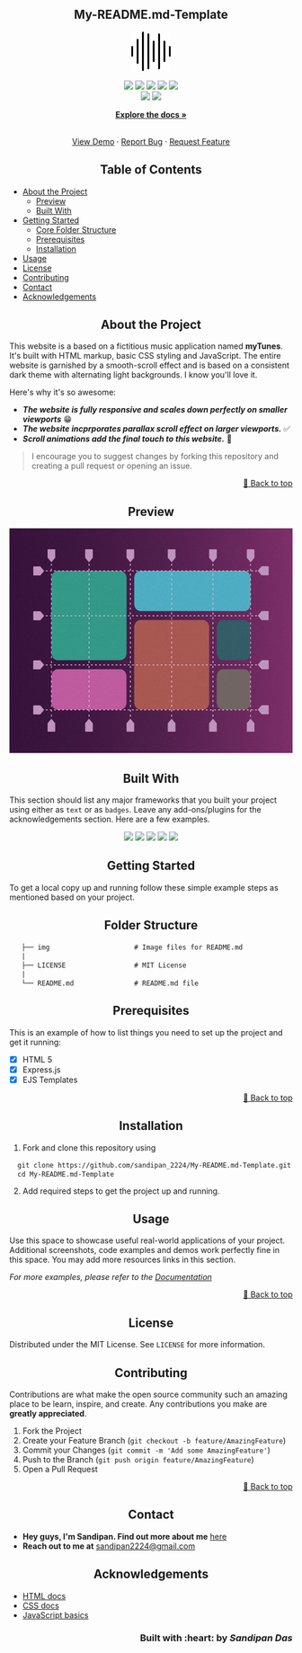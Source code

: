 <h2 align="center">My-README.md-Template</h2>

<p align="center">
   <img src="dist/img/sound.png" alt="Logo" height=70 weight=70/>
</p>

<p align='center'> 
   <img src="https://img.shields.io/github/issues/sandip2224/myTunes-Music-Website?style=for-the-badge" />
   <img src="https://img.shields.io/github/stars/sandip2224/myTunes-Music-Website?style=for-the-badge" />
   <img src="https://img.shields.io/github/forks/sandip2224/myTunes-Music-Website?style=for-the-badge" />
   <img src="https://img.shields.io/github/contributors/sandip2224/myTunes-Music-Website?style=for-the-badge" />
   <img src="https://img.shields.io/badge/License-MIT-orange.svg?style=for-the-badge" /><br>
   <img src="https://img.shields.io/github/issues-pr/sandip2224/myTunes-Music-Website?color=purple&style=for-the-badge" />
   <img src="https://img.shields.io/github/issues-pr-closed-raw/sandip2224/myTunes-Music-Website?color=purple&style=for-the-badge" /></a><br>
</p>
<p align="center">
  <a href="https://github.com/sandip2224/myTunes-Music-Website"><strong>Explore the docs »</strong></a>
</p>

<!-- PROJECT LOGO -->
  <p align="center">
    <br />
    <a href="https://github.com/sandip2224/myTunes-Music-Website">View Demo</a>
    ·
    <a href="https://github.com/sandip2224/myTunes-Music-Website/issues">Report Bug</a>
    ·
    <a href="https://github.com/sandip2224/myTunes-Music-Website/issues">Request Feature</a>
  </p>

<!-- TABLE OF CONTENTS -->
<h2 align="center">Table of Contents</h2>

- [About the Project](#about-the-project)
   - [Preview](#preview)
   - [Built With](#built-with)
- [Getting Started](#getting-started)
   - [Core Folder Structure](#folder-structure)
   - [Prerequisites](#prerequisites)
   - [Installation](#installation)
- [Usage](#usage)
- [License](#license)
- [Contributing](#contributing)
- [Contact](#contact)
- [Acknowledgements](#acknowledgements)



<!-- ABOUT THE PROJECT -->

<h2 align="center">About the Project</h2>

This website is a based on a fictitious music application named **myTunes**. It's built with HTML markup, basic CSS styling and JavaScript. The entire website is garnished by a smooth-scroll effect and is based on a consistent dark theme with alternating light backgrounds. I know you'll love it.

Here's why it's so awesome:  

- ***The website is fully responsive and scales down perfectly on smaller viewports*** 😁  
- ***The website incprporates parallax scroll effect on larger viewports.*** ✅  
- ***Scroll animations add the final touch to this website.*** 🖖  

> I encourage you to suggest changes by forking this repository and creating a pull request or opening an issue.  

<p align="right"><a href="#table-of-contents">🔼 Back to top</a></p>
<!-- Preview -->
<h2 align="center">Preview</h2>

<p align="center"><img src="img/grid_image.png" height=400 width=800/></p>


<!-- BUILT WITH -->  

<h2 align="center">Built With</h2>

This section should list any major frameworks that you built your project using either as `text` or as `badges`. Leave any add-ons/plugins for the acknowledgements section. Here are a few examples.  

<p align="center">
   <img src="https://img.shields.io/badge/html5%20-%23E34F26.svg?&style=for-the-badge&logo=html5&logoColor=white"/>
   <img src="https://img.shields.io/badge/css3%20-%231572B6.svg?&style=for-the-badge&logo=css3&logoColor=white"/>
   <img src="https://img.shields.io/badge/javascript%20-%23323330.svg?&style=for-the-badge&logo=javascript&logoColor=%23F7DF1E"/>
   <img src="https://img.shields.io/badge/javascript%20-%23323330.svg?&style=for-the-badge&logo=javascript&logoColor=%23F7DF1E"/>
   <img src="https://img.shields.io/badge/markdown-%23000000.svg?&style=for-the-badge&logo=markdown&logoColor=white"/>
</p>  


<!-- GETTING STARTED -->

<h2 align="center">Getting Started</h2>

To get a local copy up and running follow these simple example steps as mentioned based on your project.  

<!-- FOLDER STRUCTURE -->
<h2 align="center">Folder Structure</h2>

```
   ├── img                     # Image files for README.md
   |
   ├── LICENSE                 # MIT License
   |
   └── README.md               # README.md file
```

<!-- PREREQUISITES -->

<h2 align="center">Prerequisites</h2>

This is an example of how to list things you need to set up the project and get it running:  

- [x] HTML 5  
- [x] Express.js
- [x] EJS Templates  

<p align="right"><a href="#table-of-contents">🔼 Back to top</a></p>
<!-- INSTALLATION -->
<h2 align="center">Installation</h2>

1. Fork and clone this repository using  

```
  git clone https://github.com/sandipan_2224/My-README.md-Template.git
  cd My-README.md-Template 
```  

2. Add required steps to get the project up and running.  


<!-- USAGE -->

<h2 align="center">Usage</h2>

Use this space to showcase useful real-world applications of your project. Additional screenshots, code examples and demos work perfectly fine in this space. You may add more resources links in this section.

_For more examples, please refer to the [Documentation](https://example.com)_  

<p align="right"><a href="#table-of-contents">🔼 Back to top</a></p>
<!-- LICENSE -->  

<h2 align="center">License</h2>

Distributed under the MIT License. See `LICENSE` for more information.  


<!-- CONTRIBUTING -->
<h2 align="center">Contributing</h2>

Contributions are what make the open source community such an amazing place to be learn, inspire, and create. Any contributions you make are **greatly appreciated**.

1. Fork the Project
2. Create your Feature Branch (`git checkout -b feature/AmazingFeature`)
3. Commit your Changes (`git commit -m 'Add some AmazingFeature'`)
4. Push to the Branch (`git push origin feature/AmazingFeature`)
5. Open a Pull Request  

<p align="right"><a href="#table-of-contents">🔼 Back to top</a></p>
<!-- CONTACT --> 

<h2 align="center">Contact</h2>

- **Hey guys, I'm Sandipan. Find out more about me** [ here](https://linkedin.com/in/sandipan0164)  
- **Reach out to me at** [ sandipan2224@gmail.com](sandipan2224@gmail.com)  

<!-- ACKNOWLEDGEMENTS -->

<h2 align="center">Acknowledgements</h2>

* [HTML docs](https://www.w3schools.com/html/)
* [CSS docs](https://www.w3schools.com/css/default.asp)
* [JavaScript basics](https://www.w3schools.com/js/default.asp)

<h3 align="right">Built with :heart: by <em>Sandipan Das</em></h3>
